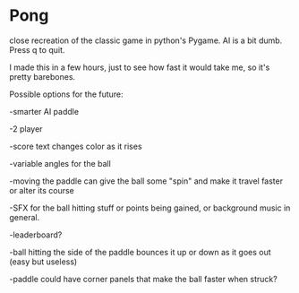 # Pong
close recreation of the classic game in python's Pygame. AI is a bit dumb. Press q to quit.

I made this in a few hours, just to see how fast it would take me, so it's pretty barebones.

Possible options for the future:
  
  -smarter AI paddle
  
  -2 player
  
  -score text changes color as it rises
  
  -variable angles for the ball
  
  -moving the paddle can give the ball some "spin" and make it travel faster or alter its course
  
  -SFX for the ball hitting stuff or points being gained, or background music in general.
  
  -leaderboard?
  
  -ball hitting the side of the paddle bounces it up or down as it goes out (easy but useless)
  
  -paddle could have corner panels that make the ball faster when struck?
